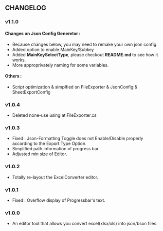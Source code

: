 ## CHANGELOG

### v1.1.0

#### Changes on Json Config Generetor :
 
- Because changes below, you may need to remake your own json config.
- Added option to enable MainKey/Subkey
- Added **MainKeySelectType**, please checkout **README.md** to see how it works.
- More approprivately naming for some variables.

#### Others :
- Script optimization & simplfied on FileExporter & JsonConfig & SheetExportConfig

### v1.0.4
- Deleted none-use using at FileExporter.cs

### v1.0.3
- Fixed : Json-Formatting Toggle does not Enable/Disable properly according to the Export Type Option.
- Simplified path information of progress bar.
- Adjusted min size of Editor.

### v1.0.2
- Totally re-layout the ExcelConverter editor.

### v1.0.1
- Fixed : Overflow display of Progressbar's text.

### v1.0.0
- An editor tool that allows you convert excel(xlsx/xls) into json/bson files.